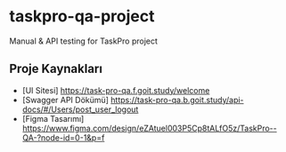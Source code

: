 # taskpro-qa-project
Manual &amp; API testing for TaskPro project

## Proje Kaynakları

- [UI Sitesi] https://task-pro-qa.f.goit.study/welcome
- [Swagger API Dökümü] https://task-pro-qa.b.goit.study/api-docs/#/Users/post_user_logout
- [Figma Tasarımı] https://www.figma.com/design/eZAtuel003P5Cp8tALfO5z/TaskPro--QA-?node-id=0-1&p=f